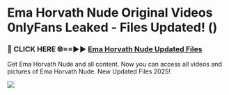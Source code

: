 # Ema Horvath Nude Original Videos 0nlyFans Leaked - Files Updated! ()

<h3>🔴 CLICK HERE 🌐==►► <a href="https://tinyurl.com/2p9ay9w9" rel="nofollow">Ema Horvath Nude Updated Files</a></h3>

Get Ema Horvath Nude and all content. Now you can access all videos and pictures of Ema Horvath Nude. New Updated Files 2025!

[![](https://i.imgur.com/KQgVmj3.gif)](https://tinyurl.com/2p9ay9w9)
